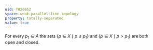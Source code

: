 ```yaml
---
uid: T026652
space: weak-parallel-line-topology
property: totally-separated
value: true
---
```

For every $p_1 \in A$ the sets $\{ p \in X \mid p \leq p_1 \}$ and $\{ p \in X \mid p > p_1 \}$ are both open and closed.

